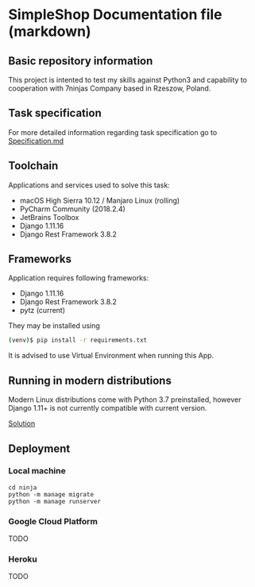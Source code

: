 # SimpleShop Documentation file (markdown)

## Basic repository information
This project is intented to test my skills against Python3 and capability to cooperation with 7ninjas Company based in Rzeszow, Poland.

## Task specification
For more detailed information regarding task specification go to [Specification.md](ProjectSpecification/Specification.md)

## Toolchain
Applications and services used to solve this task:
* macOS High Sierra 10.12 / Manjaro Linux (rolling)
* PyCharm Community (2018.2.4)
* JetBrains Toolbox
* Django 1.11.16
* Django Rest Framework 3.8.2

## Frameworks

Application requires following frameworks:

* Django 1.11.16
* Django Rest Framework 3.8.2
* pytz (current)

They may be installed using
```bash
(venv)$ pip install -r requirements.txt
```

It is advised to use Virtual Environment when running this App.

## Running in modern distributions
Modern Linux distributions come with Python 3.7 preinstalled, however
Django 1.11+ is not currently compatible with current version.

[Solution](InstallingConda.md)

## Deployment

### Local machine
```commandline
cd ninja
python -m manage migrate
python -m manage runserver
```
### Google Cloud Platform
TODO
### Heroku
TODO